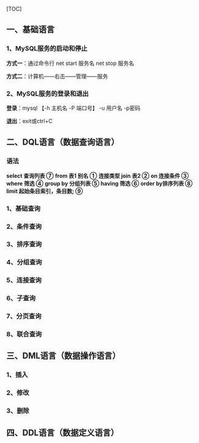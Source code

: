 [TOC]

## 一、基础语言

### 1、MySQL服务的启动和停止

**方式一**：通过命令行
	net start 服务名
	net stop 服务名

**方式二**：计算机——右击——管理——服务



### 2、MySQL服务的登录和退出

**登录**：mysql 【-h 主机名 -P 端口号】 -u 用户名 -p密码

**退出**：exit或ctrl+C

## 二、DQL语言（数据查询语言）

### 语法

**select 查询列表    ⑦**
**from 表1 别名       ①**
**连接类型 join 表2   ②**
**on 连接条件         ③**
**where 筛选          ④**
**group by 分组列表   ⑤**
**having 筛选         ⑥**
**order by排序列表    ⑧**
**limit 起始条目索引，条目数;  ⑨**

### 1、基础查询



### 2、条件查询

### 3、排序查询

### 4、分组查询

### 5、连接查询

### 6、子查询

### 7、分页查询

### 8、联合查询



## 三、DML语言（数据操作语言）

### 1、插入

### 2、修改

### 3、删除



## 四、DDL语言（数据定义语言）

